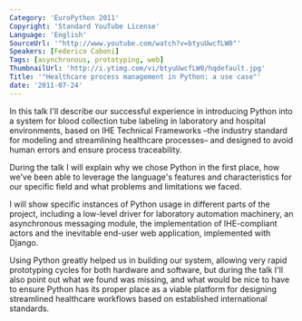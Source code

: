 ```yaml
---
Category: 'EuroPython 2011'
Copyright: 'Standard YouTube License'
Language: 'English'
SourceUrl: '"http://www.youtube.com/watch?v=btyuUwcfLW0"'
Speakers: [Federico Caboni]
Tags: [asynchronous, prototyping, web]
ThumbnailUrl: 'http://i.ytimg.com/vi/btyuUwcfLW0/hqdefault.jpg'
Title: '"Healthcare process management in Python: a use case"'
date: '2011-07-24'
---
```

In this talk I'll describe our successful experience in introducing Python
into a system for blood collection tube labeling in laboratory and hospital
environments, based on IHE Technical Frameworks –the industry standard for
modeling and streamlining healthcare processes– and designed to avoid human
errors and ensure process traceability.

During the talk I will explain why we chose Python in the first place, how
we've been able to leverage the language's features and characteristics for
our specific field and what problems and limitations we faced.

I will show specific instances of Python usage in different parts of the
project, including a low-level driver for laboratory automation machinery, an
asynchronous messaging module, the implementation of IHE-compliant actors and
the inevitable end-user web application, implemented with Django.

Using Python greatly helped us in building our system, allowing very rapid
prototyping cycles for both hardware and software, but during the talk I'll
also point out what we found was missing, and what would be nice to have to
ensure Python has its proper place as a viable platform for designing
streamlined healthcare workflows based on established international standards.

